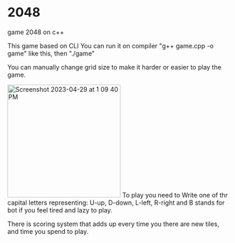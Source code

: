 # 2048
game 2048 on c++ 

This game based on CLI 
You can run it on compiler  "g++ game.cpp -o game" like this, then "./game"

You can manually change grid size to make it harder or easier to play the game.

<img width="254" alt="Screenshot 2023-04-29 at 1 09 40 PM" src="https://user-images.githubusercontent.com/58412297/235289290-952d9dd4-887b-407c-a8b4-2ce19d0266f7.png">
To play you need to Write one of thr capital letters representing: U-up, D-down, L-left, R-right and B stands for bot if you feel tired and lazy to play.

There is scoring system that adds up every time you there are new tiles, and time you spend to play.
